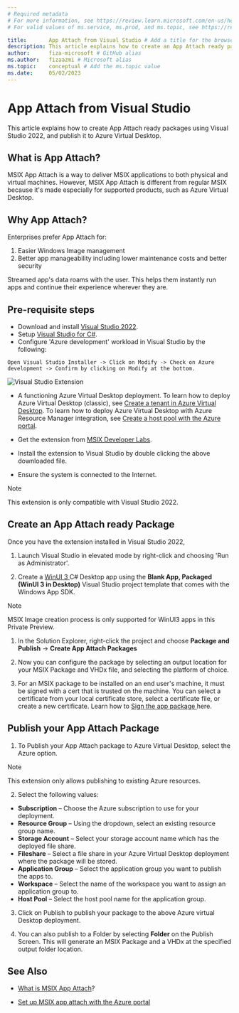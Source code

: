 ```yaml
---
# Required metadata
# For more information, see https://review.learn.microsoft.com/en-us/help/platform/learn-editor-add-metadata?branch=main
# For valid values of ms.service, ms.prod, and ms.topic, see https://review.learn.microsoft.com/en-us/help/platform/metadata-taxonomies?branch=main

title:       App Attach from Visual Studio # Add a title for the browser tab
description: This article explains how to create an App Attach ready package using Visual Studio 2022 and publish it to Azure Virtual Desktop # Add a meaningful description for search results
author:      fiza-microsoft # GitHub alias
ms.author:   fizaazmi # Microsoft alias
ms.topic:    conceptual # Add the ms.topic value
ms.date:     05/02/2023
---
```


# App Attach from Visual Studio

This article explains how to create App Attach ready packages using Visual Studio 2022, and publish it to Azure Virtual Desktop.   
  
## What is App Attach?
 
MSIX App Attach is a way to deliver MSIX applications to both physical and virtual machines. However, MSIX App Attach is different from regular MSIX because it's made especially for supported products, such as Azure Virtual Desktop.  
  
## Why App Attach?  
Enterprises prefer App Attach for:
1. Easier Windows Image management 
2. Better app manageability including lower maintenance costs and better security 

Streamed app's data roams with the user. This helps them instantly run apps and continue their experience wherever they are.   
  
## Pre-requisite steps  
- Download and install [Visual Studio 2022](https://visualstudio.microsoft.com/vs/).
- Setup [Visual Studio for C#](/windows/apps/windows-app-sdk/set-up-your-development-environment?tabs=cs-vs-community%2Ccpp-vs-community%2Cvs-2022-17-1-a%2Cvs-2022-17-1-b).
- Configure 'Azure development' workload in Visual Studio by the following:

```
Open Visual Studio Installer -> Click on Modify -> Check on Azure development -> Confirm by clicking on Modify at the bottom.
```
![Visual Studio Extension](https://github.com/bansalsushant/msix-docs/assets/15215151/e517e795-4dc6-4337-8ad8-3b70f4725f19)

- A functioning Azure Virtual Desktop deployment. To learn how to deploy Azure Virtual Desktop (classic), see [Create a tenant in Azure Virtual Desktop](/azure/virtual-desktop/virtual-desktop-fall-2019/tenant-setup-azure-active-directory). To learn how to deploy Azure Virtual Desktop with Azure Resource Manager integration, see [Create a host pool with the Azure portal](/azure/virtual-desktop/create-host-pools-azure-marketplace).

- Get the extension from [MSIX Developer Labs](https://github.com/microsoft/MSIX-Labs/blob/master/DeveloperLabs/AppStreaming/AppAttachExtension.vsix).
- Install the extension to Visual Studio by double clicking the above downloaded file.
- Ensure the system is connected to the Internet.

> [!NOTE] 
> This extension is only compatible with Visual Studio 2022.

## Create an App Attach ready Package  
Once you have the extension installed in Visual Studio 2022,
1. Launch Visual Studio in elevated mode by right-click and choosing 'Run as Administrator'.
  
2. Create a [ WinUI 3 ](/windows/apps/winui/winui3/create-your-first-winui3-app) C# Desktop app using the **Blank App, Packaged (WinUI 3 in Desktop)** Visual Studio project template that comes with the Windows App SDK.   

> [!NOTE] 
> MSIX Image creation process is only supported for WinUI3 apps in this Private Preview.

1. In the Solution Explorer, right-click the project and choose __Package and Publish__ -> __Create App Attach Packages__  
4. Now you can configure the package by selecting an output location for your MSIX Package and VHDx file, and selecting the platform of choice.   

5. For an MSIX package to be installed on an end user's machine, it must be signed with a cert that is trusted on the machine. You can select a certificate from your local certificate store, select a certificate file, or create a new certificate. Learn how to [Sign the app package ](/windows/msix/package/sign-app-package-using-signtool)here.

## Publish your App Attach Package

 
 
1. To Publish your App Attach package to Azure Virtual Desktop, select the Azure option.

> [!NOTE] 
> This extension only allows publishing to existing Azure resources.

2. Select the following values:  

- __Subscription__ – Choose the Azure subscription to use for your deployment.  
- __Resource Group__ – Using the dropdown, select an existing resource group name.  
- __Storage Account__ – Select your storage account name which has the deployed file share.   
- __Fileshare__ – Select a file share in your Azure Virtual Desktop deployment where the package will be stored.  
- __Application Group__ – Select the application group you want to publish the apps to.  
- __Workspace__ – Select the name of the workspace you want to assign an application group to.  
- __Host Pool__ – Select the host pool name for the application group.  

3. Click on Publish to publish your package to the above Azure virtual Desktop deployment.

4. You can also publish to a Folder by selecting __Folder__ on the Publish Screen. This will generate an MSIX Package and a VHDx at the specified output folder location.

## See Also

- [What is MSIX App Attach](/azure/virtual-desktop/what-is-app-attach)?

- [Set up MSIX app attach with the Azure portal](/azure/virtual-desktop/app-attach-azure-portal)

